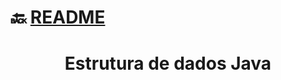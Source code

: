 # :back: [README](../../../README.md#programming-languages)

<h1 align="center">
   Estrutura de dados Java
</h1>

<br>

#